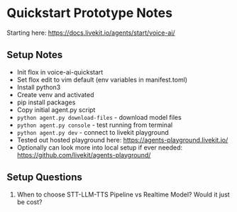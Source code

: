 # Quickstart Prototype Notes

Starting here: https://docs.livekit.io/agents/start/voice-ai/

## Setup Notes

* Init flox in voice-ai-quickstart
* Set flox edit to vim default (env variables in manifest.toml)
* Install python3
* Create venv and activated
* pip install packages
* Copy initial agent.py script
* `python agent.py download-files` - download model files
* `python agent.py console` - test running from terminal
* `python agent.py dev` - connect to livekit playground
* Tested out hosted playground here: https://agents-playground.livekit.io/
* Optionally can look more into local setup if ever needed: https://github.com/livekit/agents-playground/

## Setup Questions
1. When to choose STT-LLM-TTS Pipeline vs Realtime Model? Would it just be cost?

